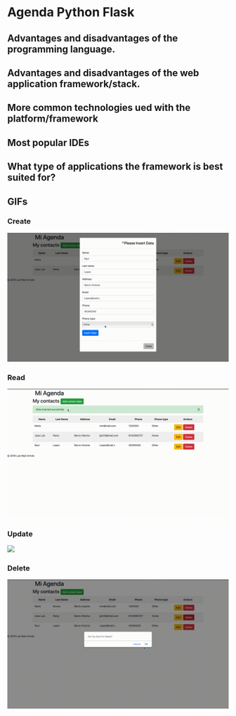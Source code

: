 # Agenda Python Flask

## Advantages and disadvantages of the programming language.
## Advantages and disadvantages of the web application framework/stack.
## More common technologies ued with the platform/framework
## Most popular IDEs
## What type of applications the framework is best suited for?
## GIFs
### Create
![](Create.gif)
### Read
![](Read.gif)
### Update
![](Update.gif)
### Delete
![](Delete.gif)
